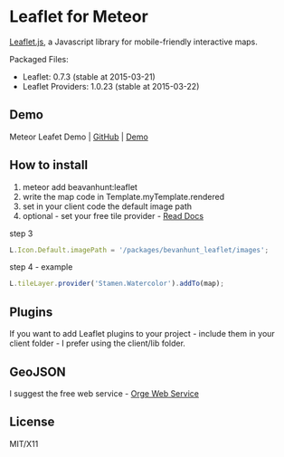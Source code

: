 # Leaflet for Meteor

[Leaflet.js](http://leafletjs.com/), a Javascript library for mobile-friendly interactive maps. 

Packaged Files:
- Leaflet: 0.7.3 (stable at 2015-03-21)
- Leaflet Providers: 1.0.23 (stable at 2015-03-22)

## Demo
Meteor Leafet Demo  |  [GitHub](https://github.com/bevanhunt/meteor-leaflet-demo)  |  [Demo](http://leaflet.meteor.com)

## How to install 
1. meteor add beavanhunt:leaflet
2. write the map code in Template.myTemplate.rendered
3. set in your client code the default image path 
4. optional - set your free tile provider - [Read Docs](https://github.com/leaflet-extras/leaflet-providers)

step 3 
```javascript
L.Icon.Default.imagePath = '/packages/bevanhunt_leaflet/images';
```

step 4 - example
```javascript
L.tileLayer.provider('Stamen.Watercolor').addTo(map);
```

## Plugins
If you want to add Leaflet plugins to your project - include them in your client folder - I prefer using the client/lib folder.

## GeoJSON 
I suggest the free web service - [Orge Web Service](http://ogre.adc4gis.com/) 

## License
MIT/X11
